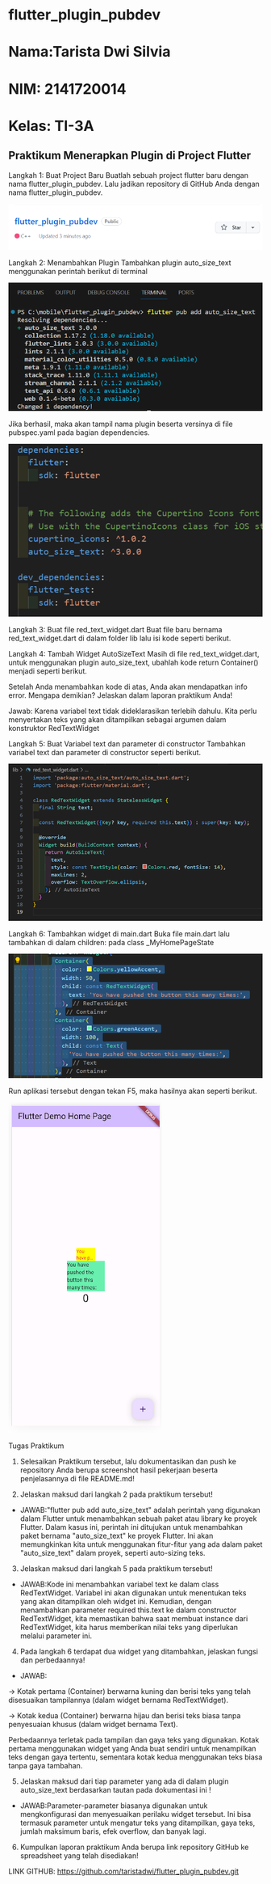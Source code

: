 # flutter_plugin_pubdev

# Nama:Tarista Dwi Silvia
# NIM: 2141720014
# Kelas: TI-3A

## Praktikum Menerapkan Plugin di Project Flutter

Langkah 1: Buat Project Baru
Buatlah sebuah project flutter baru dengan nama flutter_plugin_pubdev. Lalu jadikan repository di GitHub Anda dengan nama flutter_plugin_pubdev.

![Alt text](image.png)

Langkah 2: Menambahkan Plugin
Tambahkan plugin auto_size_text menggunakan perintah berikut di terminal

![Alt text](image-1.png)

Jika berhasil, maka akan tampil nama plugin beserta versinya di file pubspec.yaml pada bagian dependencies.

![Alt text](image-2.png)

Langkah 3: Buat file red_text_widget.dart
Buat file baru bernama red_text_widget.dart di dalam folder lib lalu isi kode seperti berikut.

Langkah 4: Tambah Widget AutoSizeText
Masih di file red_text_widget.dart, untuk menggunakan plugin auto_size_text, ubahlah kode return Container() menjadi seperti berikut.

Setelah Anda menambahkan kode di atas, Anda akan mendapatkan info error. Mengapa demikian? Jelaskan dalam laporan praktikum Anda!

Jawab: Karena variabel text tidak dideklarasikan terlebih dahulu. Kita perlu menyertakan teks yang akan ditampilkan sebagai argumen dalam konstruktor RedTextWidget

Langkah 5: Buat Variabel text dan parameter di constructor
Tambahkan variabel text dan parameter di constructor seperti berikut.

![Alt text](image-3.png)

Langkah 6: Tambahkan widget di main.dart
Buka file main.dart lalu tambahkan di dalam children: pada class _MyHomePageState

![Alt text](image-4.png)

Run aplikasi tersebut dengan tekan F5, maka hasilnya akan seperti berikut.

![Alt text](image-5.png)

Tugas Praktikum
1. Selesaikan Praktikum tersebut, lalu dokumentasikan dan push ke repository Anda berupa screenshot hasil pekerjaan beserta penjelasannya di file README.md!

2. Jelaskan maksud dari langkah 2 pada praktikum tersebut!

- JAWAB:"flutter pub add auto_size_text" adalah perintah yang digunakan dalam Flutter untuk menambahkan sebuah paket atau library ke proyek Flutter. Dalam kasus ini, perintah ini ditujukan untuk menambahkan paket bernama "auto_size_text" ke proyek Flutter. Ini akan memungkinkan kita untuk menggunakan fitur-fitur yang ada dalam paket "auto_size_text" dalam proyek, seperti auto-sizing teks.

3. Jelaskan maksud dari langkah 5 pada praktikum tersebut!

- JAWAB:Kode ini menambahkan variabel text ke dalam class RedTextWidget. Variabel ini akan digunakan untuk menentukan teks yang akan ditampilkan oleh widget ini. Kemudian, dengan menambahkan parameter required this.text ke dalam constructor RedTextWidget, kita memastikan bahwa saat membuat instance dari RedTextWidget, kita harus memberikan nilai teks yang diperlukan melalui parameter ini.

4. Pada langkah 6 terdapat dua widget yang ditambahkan, jelaskan fungsi dan perbedaannya!

- JAWAB:

-> Kotak pertama (Container) berwarna kuning dan berisi teks yang telah disesuaikan tampilannya (dalam widget bernama RedTextWidget).

-> Kotak kedua (Container) berwarna hijau dan berisi teks biasa tanpa penyesuaian khusus (dalam widget bernama Text).

Perbedaannya terletak pada tampilan dan gaya teks yang digunakan. Kotak pertama menggunakan widget yang Anda buat sendiri untuk menampilkan teks dengan gaya tertentu, sementara kotak kedua menggunakan teks biasa tanpa gaya tambahan.

5. Jelaskan maksud dari tiap parameter yang ada di dalam plugin auto_size_text berdasarkan tautan pada dokumentasi ini !

- JAWAB:Parameter-parameter biasanya digunakan untuk mengkonfigurasi dan menyesuaikan perilaku widget tersebut. Ini bisa termasuk parameter untuk mengatur teks yang ditampilkan, gaya teks, jumlah maksimum baris, efek overflow, dan banyak lagi.

6. Kumpulkan laporan praktikum Anda berupa link repository GitHub ke spreadsheet yang telah disediakan!

LINK GITHUB:
https://github.com/taristadwi/flutter_plugin_pubdev.git

